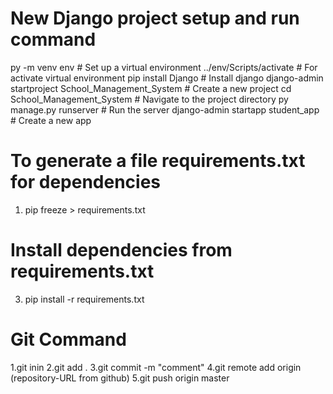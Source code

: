 # New Django project setup and run command 

py -m venv env                    # Set up a virtual environment 
../env/Scripts/activate             # For activate virtual environment 
pip install Django                 # Install django
django-admin startproject School_Management_System    # Create a new project
cd School_Management_System        # Navigate to the project directory 
py manage.py runserver  	         # Run the server
django-admin startapp student_app  # Create a new app


# To generate a file requirements.txt  for dependencies  
1. pip freeze > requirements.txt
# Install dependencies from requirements.txt
3. pip install -r requirements.txt


 # Git  Command 

 1.git inin 
 2.git add .
 3.git commit -m "comment"
 4.git remote add origin (repository-URL from github)
 5.git push origin master
